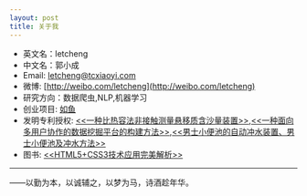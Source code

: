 ```yaml
---
layout: post
title: 关于我
---
```


* 英文名：letcheng
* 中文名：郭小成
* Email: letcheng@tcxiaoyi.com
* 微博: [http://weibo.com/letcheng](http://weibo.com/letcheng)
* 研究方向：数据爬虫,NLP,机器学习
* 创业项目: [如鱼](http://fir.im/ruyu)
* 发明专利授权: [<<一种比热容法非接触测量悬移质含沙量装置>>](http://www.soopat.com/Patent/201310398082),[<<一种面向多用户协作的数据挖掘平台的构建方法>>](http://www.soopat.com/Patent/201410059806),[<<男士小便池的自动冲水装置、男士小便池及冲水方法>>](http://www.soopat.com/Patent/201410132807)
* 图书: [<<HTML5+CSS3技术应用完美解析>>](http://baike.baidu.com/link?url=45RTScu131EOYi3IAUzR9gwlX0RbJz7MalMJwACaEZd9xvGAxLapMZvqCrQKgOrbVE7rd4aOFdfU9JFh6fHKDK)

****
——以勤为本，以诚辅之，以梦为马，诗酒趁年华。